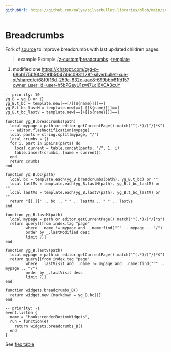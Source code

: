 ```yaml
---
githubUrl: https://github.com/malys/silverbullet-libraries/blob/main/src/Breadcrumbs.md
---
```

# Breadcrumbs
Fork of [source](https://community.silverbullet.md/t/breadcrumbs-for-hierarchical-pages/737) to improve breadcrumbs with last updated children pages.

> **example** Example
> /[z-custom](https://silverbullet.l.malys.ovh/z-custom)/[breadcrumbs](https://silverbullet.l.malys.ovh/z-custom/breadcrumbs) -[template](https://silverbullet.l.malys.ovh/z-custom/breadcrumbs/template)

1. modified one https://chatgpt.com/g/g-p-68bb175bf6f48191b504746c0931128f-silverbullet-xue-xi/shared/c/68f9f16d-259c-832e-aae8-699bbb61fd15?owner_user_id=user-h5bPGeyU1zwi7LcI6XCA3cuY

```space-lua
-- priority: 10
yg_B = yg_B or {}
yg_B.t_bc = template.new[==[/[[${name}]]​]==]
yg_B.t_bc_lastM = template.new[==[-[[${name}]]​]==]
yg_B.t_bc_lastV = template.new[==[+[[${name}]]​]==]

function yg_B.breadcrumbs(path)
  local mypage = path or editor.getCurrentPage():match("^(.*)/[^/]*$")
  -- editor.flashNotification(mypage)
  local parts = string.split(mypage, "/")
  local crumbs = {}
  for i, part in ipairs(parts) do
    local current = table.concat(parts, "/", 1, i)
    table.insert(crumbs, {name = current})
  end
  return crumbs
end

function yg_B.bc(path)
  local bc = template.each(yg_B.breadcrumbs(path), yg_B.t_bc) or ""
  local lastMs = template.each(yg_B.lastM(path), yg_B.t_bc_lastM) or ""
  local lastVs = template.each(yg_B.lastV(path), yg_B.t_bc_lastV) or ""
  return "[[.]]" .. bc .. " " .. lastMs .. " " .. lastVs
end

function yg_B.lastM(path)
  local mypage = path or editor.getCurrentPage():match("^(.*)/[^/]*$")
  return query[[from index.tag "page" 
         where _.name != mypage and _.name:find("^" .. mypage .. "/")
         order by _.lastModified desc
         limit 7]]
end

function yg_B.lastV(path)
  local mypage = path or editor.getCurrentPage():match("^(.*)/[^/]*$")
  return query[[from index.tag "page" 
         where _.lastVisit and _.name != mypage and _.name:find("^" .. mypage .. "/")
         order by _.lastVisit desc
         limit 7]]
end

function widgets.breadcrumbs_B()
  return widget.new {markdown = yg_B.bc()}
end
```

```space-lua
-- priority: -1
event.listen {
  name = "hooks:renderBottomWidgets",
  run = function(e)
    return widgets.breadcrumbs_B()
  end
}
```

See [flex table](https://community.silverbullet.md/t/space-lua-flexbox-columns/2017)